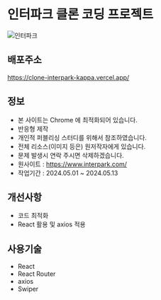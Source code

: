 # 인터파크 클론 코딩 프로젝트

![인터파크](https://github.com/user-attachments/assets/31cda009-7f60-48a8-9caa-de3b524597a5)

 ## 배포주소
<a href="https://clone-interpark-kappa.vercel.app/" target="_blank">https://clone-interpark-kappa.vercel.app/
</a>


## 정보

- 본 사이트는 Chrome 에 최적화되어 있습니다.
- 반응형 제작 
- 개인적 퍼블리싱 스터디를 위해서 참조하였습니다.
- 전체 리소스(이미지 등은) 원저작자에게 있습니다.
- 문제 발생시 연락 주시면 삭제하겠습니다.
- 원사이트 : https://www.interpark.com/
- 작업기간 : 2024.05.01 ~ 2024.05.13

## 개선사항

- 코드 최적화
- React 활용 및 axios 적용 

## 사용기술

- React
- React Router
- axios
- Swiper
